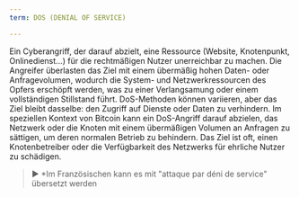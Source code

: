 ```yaml
---
term: DOS (DENIAL OF SERVICE)

---
```

Ein Cyberangriff, der darauf abzielt, eine Ressource (Website, Knotenpunkt, Onlinedienst...) für die rechtmäßigen Nutzer unerreichbar zu machen. Die Angreifer überlasten das Ziel mit einem übermäßig hohen Daten- oder Anfragevolumen, wodurch die System- und Netzwerkressourcen des Opfers erschöpft werden, was zu einer Verlangsamung oder einem vollständigen Stillstand führt. DoS-Methoden können variieren, aber das Ziel bleibt dasselbe: den Zugriff auf Dienste oder Daten zu verhindern. Im speziellen Kontext von Bitcoin kann ein DoS-Angriff darauf abzielen, das Netzwerk oder die Knoten mit einem übermäßigen Volumen an Anfragen zu sättigen, um deren normalen Betrieb zu behindern. Das Ziel ist oft, einen Knotenbetreiber oder die Verfügbarkeit des Netzwerks für ehrliche Nutzer zu schädigen.

> ► *Im Französischen kann es mit "attaque par déni de service" übersetzt werden